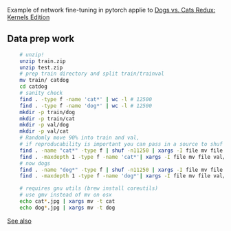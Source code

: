 

Example of network fine-tuning in pytorch applie to [Dogs vs. Cats Redux: Kernels Edition](https://www.kaggle.com/c/dogs-vs-cats-redux-kernels-edition/)

## Data prep work

```bash
    # unzip!
    unzip train.zip
    unzip test.zip
    # prep train directory and split train/trainval
    mv train/ catdog
    cd catdog
    # sanity check
    find . -type f -name 'cat*' | wc -l # 12500
    find . -type f -name 'dog*' | wc -l # 12500
    mkdir -p train/dog
    mkdir -p train/cat
    mkdir -p val/dog
    mkdir -p val/cat
    # Randomly move 90% into train and val, 
    # if reproducability is important you can pass in a source to shuf
    find . -name "cat*" -type f | shuf -n11250 | xargs -I file mv file train/cat/
    find . -maxdepth 1 -type f -name 'cat*'| xargs -I file mv file val/cat/
    # now dogs
    find . -name "dog*" -type f | shuf -n11250 | xargs -I file mv file train/dog/
    find . -maxdepth 1 -type f -name 'dog*'| xargs -I file mv file val/dog/

    # requires gnu utils (brew install coreutils)
    # use gmv instead of mv on osx
    echo cat*.jpg | xargs mv -t cat
    echo dog*.jpg | xargs mv -t dog
```


[See also](https://github.com/pytorch/examples)
